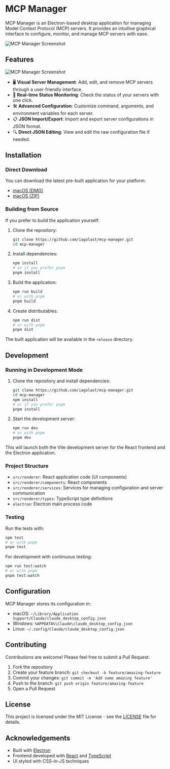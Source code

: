 # MCP Manager

MCP Manager is an Electron-based desktop application for managing Model Context Protocol (MCP) servers. It provides an intuitive graphical interface to configure, monitor, and manage MCP servers with ease.

![MCP Manager Screenshot](./docs/img/img-0.png)


## Features

![MCP Manager Screenshot](./docs/img/demo.gif)

- 🖥️ **Visual Server Management**: Add, edit, and remove MCP servers through a user-friendly interface.
- 🔄 **Real-time Status Monitoring**: Check the status of your servers with one click.
- 🛠️ **Advanced Configuration**: Customize command, arguments, and environment variables for each server.
- 📋 **JSON Import/Export**: Import and export server configurations in JSON format.
- 🔍 **Direct JSON Editing**: View and edit the raw configuration file if needed.

## Installation

### Direct Download

You can download the latest pre-built application for your platform:

- [macOS (DMG)](https://github.com/timetime-software/mcp-manager/raw/main/release/MCP%20Manager-1.0.0.dmg)
- [macOS (ZIP)](https://github.com/timetime-software/mcp-manager/raw/main/release/MCP%20Manager-1.0.0-mac.zip)

### Building from Source

If you prefer to build the application yourself:

1. Clone the repository:
   ```bash
   git clone https://github.com/iagolast/mcp-manager.git
   cd mcp-manager
   ```

2. Install dependencies:
   ```bash
   npm install
   # or if you prefer pnpm
   pnpm install
   ```

3. Build the application:
   ```bash
   npm run build
   # or with pnpm
   pnpm build
   ```

4. Create distributables:
   ```bash
   npm run dist
   # or with pnpm
   pnpm dist
   ```

The built application will be available in the `release` directory.

## Development

### Running in Development Mode

1. Clone the repository and install dependencies:
   ```bash
   git clone https://github.com/iagolast/mcp-manager.git
   cd mcp-manager
   npm install
   # or if you prefer pnpm
   pnpm install
   ```

2. Start the development server:
   ```bash
   npm run dev
   # or with pnpm
   pnpm dev
   ```

This will launch both the Vite development server for the React frontend and the Electron application.

### Project Structure

- `src/renderer`: React application code (UI components)
- `src/renderer/components`: React components
- `src/renderer/services`: Services for managing configuration and server communication
- `src/renderer/types`: TypeScript type definitions
- `electron`: Electron main process code

### Testing

Run the tests with:
```bash
npm test
# or with pnpm
pnpm test
```

For development with continuous testing:
```bash
npm run test:watch
# or with pnpm
pnpm test:watch
```

## Configuration

MCP Manager stores its configuration in:
- macOS: `~/Library/Application Support/Claude/claude_desktop_config.json`
- Windows: `%APPDATA%\Claude\claude_desktop_config.json`
- Linux: `~/.config/Claude/claude_desktop_config.json`

## Contributing

Contributions are welcome! Please feel free to submit a Pull Request.

1. Fork the repository
2. Create your feature branch: `git checkout -b feature/amazing-feature`
3. Commit your changes: `git commit -m 'Add some amazing feature'`
4. Push to the branch: `git push origin feature/amazing-feature`
5. Open a Pull Request

## License

This project is licensed under the MIT License - see the [LICENSE](LICENSE) file for details.

## Acknowledgements

- Built with [Electron](https://www.electronjs.org/)
- Frontend developed with [React](https://reactjs.org/) and [TypeScript](https://www.typescriptlang.org/)
- UI styled with CSS-in-JS techniques 

